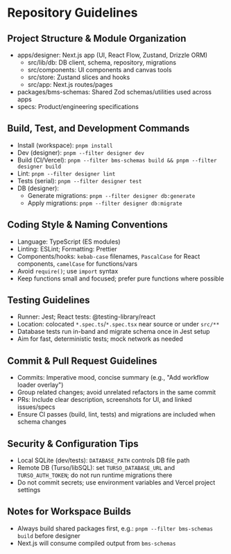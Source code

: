 # Repository Guidelines

## Project Structure & Module Organization

- apps/designer: Next.js app (UI, React Flow, Zustand, Drizzle ORM)
  - src/lib/db: DB client, schema, repository, migrations
  - src/components: UI components and canvas tools
  - src/store: Zustand slices and hooks
  - src/app: Next.js routes/pages
- packages/bms-schemas: Shared Zod schemas/utilities used across apps
- specs: Product/engineering specifications

## Build, Test, and Development Commands

- Install (workspace): `pnpm install`
- Dev (designer): `pnpm --filter designer dev`
- Build (CI/Vercel): `pnpm --filter bms-schemas build && pnpm --filter designer build`
- Lint: `pnpm --filter designer lint`
- Tests (serial): `pnpm --filter designer test`
- DB (designer):
  - Generate migrations: `pnpm --filter designer db:generate`
  - Apply migrations: `pnpm --filter designer db:migrate`

## Coding Style & Naming Conventions

- Language: TypeScript (ES modules)
- Linting: ESLint; Formatting: Prettier
- Components/hooks: `kebab-case` filenames, `PascalCase` for React components, `camelCase` for functions/vars
- Avoid `require()`; use `import` syntax
- Keep functions small and focused; prefer pure functions where possible

## Testing Guidelines

- Runner: Jest; React tests: @testing-library/react
- Location: colocated `*.spec.ts`/`*.spec.tsx` near source or under `src/**`
- Database tests run in-band and migrate schema once in Jest setup
- Aim for fast, deterministic tests; mock network as needed

## Commit & Pull Request Guidelines

- Commits: Imperative mood, concise summary (e.g., "Add workflow loader overlay")
- Group related changes; avoid unrelated refactors in the same commit
- PRs: Include clear description, screenshots for UI, and linked issues/specs
- Ensure CI passes (build, lint, tests) and migrations are included when schema changes

## Security & Configuration Tips

- Local SQLite (dev/tests): `DATABASE_PATH` controls DB file path
- Remote DB (Turso/libSQL): set `TURSO_DATABASE_URL` and `TURSO_AUTH_TOKEN`; do not run runtime migrations there
- Do not commit secrets; use environment variables and Vercel project settings

## Notes for Workspace Builds

- Always build shared packages first, e.g.: `pnpm --filter bms-schemas build` before designer
- Next.js will consume compiled output from `bms-schemas`
